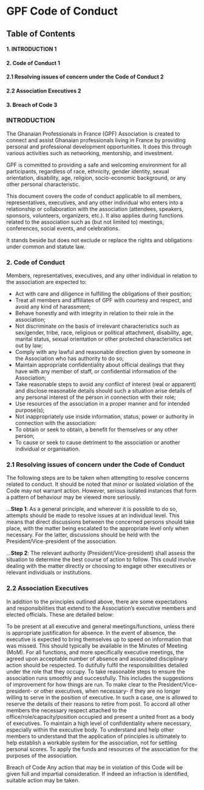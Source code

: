 # GPF Code of Conduct

## Table of Contents
#### 1.	INTRODUCTION	1
#### 2.	Code of Conduct	1
#### 2.1	Resolving issues of concern under the Code of Conduct	2
#### 2.2	Association Executives	2
#### 3.	Breach of Code	3



### INTRODUCTION
The Ghanaian Professionals in France (GPF) Association is created to connect and assist Ghanaian professionals living in France by providing personal and professional development opportunities. It does this through various activities such as networking, mentorship, and investment.

GPF is committed to providing a safe and welcoming environment for all participants, regardless of race, ethnicity, gender identity, sexual orientation, disability, age, religion, socio-economic background, or any other personal characteristic.

This document covers the code of conduct applicable to all members, representatives, executives, and any other individual who enters into a relationship or collaboration with the association (attendees, speakers, sponsors, volunteers, organizers, etc.). It also applies during functions related to the association such as (but not limited to) meetings, conferences, social events, and celebrations.

It stands beside but does not exclude or replace the rights and obligations under common and statute law.



### 2. Code of Conduct 
Members, representatives, executives, and any other individual in relation to the association are expected to:
* Act with care and diligence in fulfilling the obligations of their position;
* Treat all members and affiliates of GPF with courtesy and respect, and avoid any kind of harassment;
* Behave honestly and with integrity in relation to their role in the association;
* Not discriminate on the basis of irrelevant characteristics such as sex/gender, tribe, race, religious or political attachment, disability, age, marital status, sexual orientation or other protected characteristics set out by law;
* Comply with any lawful and reasonable direction given by someone in the Association who has authority to do so;
* Maintain appropriate confidentiality about official dealings that they have  with any member of staff, or confidential information of the Association;
* Take reasonable steps to avoid any conflict of interest (real or apparent) and disclose reasonable details should such a situation arise details of any personal interest of the person in connection with their role;
* Use resources of the association in a proper manner and for intended purpose(s); 
* Not inappropriately use inside information, status, power or authority in connection with the association: 
* To obtain or seek to obtain, a benefit for themselves or any other person; 
* To cause or seek to cause detriment to the association or another individual or organisation. 







### 2.1 Resolving issues of concern under the Code of Conduct 
The following steps are to be taken when attempting to resolve concerns related to conduct. It should be noted that minor or isolated violation of the Code may not warrant action. However, serious isolated instances that form a pattern of behaviour may be viewed more seriously. 

...**Step 1**: As a general principle, and wherever it is possible to do so, attempts should be made to resolve issues at an individual level. This means that direct discussions between the concerned persons should take place, with the matter being escalated to the appropriate level only when necessary. For the latter, discussions should be held with the President/Vice-president of the association.

...**Step 2**: The relevant authority (President/Vice-president) shall assess the situation to determine the best course of action to follow. This could involve dealing with the matter directly or choosing to engage other executives or relevant individuals or institutions.



### 2.2 Association Executives

In addition to the principles outlined above, there are some expectations and responsibilities that extend to the Association’s executive members and elected officials. These are detailed below:

To be present at all executive and general meetings/functions, unless there is appropriate justification for absence. In the event of absence, the executive is expected to bring themselves up to speed on information that was missed. This should typically be available in the Minutes of Meeting (MoM). For all functions, and more specifically executive meetings, the agreed upon acceptable number of absence and associated disciplinary action should be respected.
To dutifully fulfil the responsibilities detailed under the role that they occupy.
To take reasonable steps to ensure the association runs smoothly and successfully. This includes the suggestions of improvement for how things are run.
To make clear to the President/Vice-president- or other executives, when necessary- if they are no longer willing to serve in the position of executive. In such a case, one is allowed to reserve the details of their reasons to retire from post.
To accord all other members the necessary respect attached to the office/role/capacity/position occupied and present a united front as a body of executives.
To maintain a high level of confidentiality where necessary, especially within the executive body.
To understand and help other members to understand that the application of principles is ultimately to help establish a workable system for the association, not for settling personal scores.
To apply the funds and resources of the association for the purposes of the association.


Breach of Code 
Any action that may be in violation of this Code will be given full and impartial consideration. If indeed an infraction is identified, suitable action may be taken.
